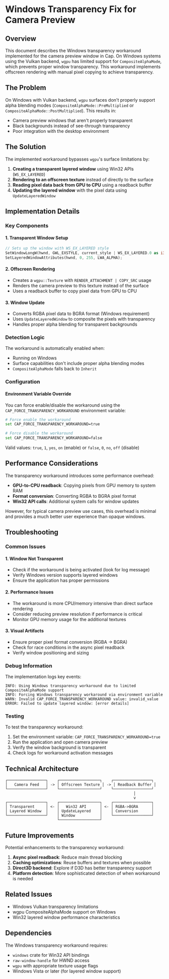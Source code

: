 # Windows Transparency Fix for Camera Preview

## Overview

This document describes the Windows transparency workaround implemented for the camera preview window in Cap. On Windows systems using the Vulkan backend, `wgpu` has limited support for `CompositeAlphaMode`, which prevents proper window transparency. This workaround implements offscreen rendering with manual pixel copying to achieve transparency.

## The Problem

On Windows with Vulkan backend, `wgpu` surfaces don't properly support alpha blending modes (`CompositeAlphaMode::PreMultiplied` or `CompositeAlphaMode::PostMultiplied`). This results in:

- Camera preview windows that aren't properly transparent
- Black backgrounds instead of see-through transparency
- Poor integration with the desktop environment

## The Solution

The implemented workaround bypasses `wgpu`'s surface limitations by:

1. **Creating a transparent layered window** using Win32 APIs (`WS_EX_LAYERED`)
2. **Rendering to an offscreen texture** instead of directly to the surface
3. **Reading pixel data back from GPU to CPU** using a readback buffer
4. **Updating the layered window** with the pixel data using `UpdateLayeredWindow`

## Implementation Details

### Key Components

#### 1. Transparent Window Setup
```rust
// Sets up the window with WS_EX_LAYERED style
SetWindowLongW(hwnd, GWL_EXSTYLE, current_style | WS_EX_LAYERED.0 as i32);
SetLayeredWindowAttributes(hwnd, 0, 255, LWA_ALPHA);
```

#### 2. Offscreen Rendering
- Creates a `wgpu::Texture` with `RENDER_ATTACHMENT | COPY_SRC` usage
- Renders the camera preview to this texture instead of the surface
- Uses a readback buffer to copy pixel data from GPU to CPU

#### 3. Window Update
- Converts RGBA pixel data to BGRA format (Windows requirement)
- Uses `UpdateLayeredWindow` to composite the pixels with transparency
- Handles proper alpha blending for transparent backgrounds

### Detection Logic

The workaround is automatically enabled when:
- Running on Windows
- Surface capabilities don't include proper alpha blending modes
- `CompositeAlphaMode` falls back to `Inherit`

### Configuration

#### Environment Variable Override

You can force enable/disable the workaround using the `CAP_FORCE_TRANSPARENCY_WORKAROUND` environment variable:

```bash
# Force enable the workaround
set CAP_FORCE_TRANSPARENCY_WORKAROUND=true

# Force disable the workaround  
set CAP_FORCE_TRANSPARENCY_WORKAROUND=false
```

Valid values: `true`, `1`, `yes`, `on` (enable) or `false`, `0`, `no`, `off` (disable)

## Performance Considerations

The transparency workaround introduces some performance overhead:

- **GPU-to-CPU readback**: Copying pixels from GPU memory to system RAM
- **Format conversion**: Converting RGBA to BGRA pixel format
- **Win32 API calls**: Additional system calls for window updates

However, for typical camera preview use cases, this overhead is minimal and provides a much better user experience than opaque windows.

## Troubleshooting

### Common Issues

#### 1. Window Not Transparent
- Check if the workaround is being activated (look for log message)
- Verify Windows version supports layered windows
- Ensure the application has proper permissions

#### 2. Performance Issues
- The workaround is more CPU/memory intensive than direct surface rendering
- Consider reducing preview resolution if performance is critical
- Monitor GPU memory usage for the additional textures

#### 3. Visual Artifacts
- Ensure proper pixel format conversion (RGBA → BGRA)
- Check for race conditions in the async pixel readback
- Verify window positioning and sizing

### Debug Information

The implementation logs key events:
```
INFO: Using Windows transparency workaround due to limited CompositeAlphaMode support
INFO: Forcing Windows transparency workaround via environment variable
WARN: Invalid CAP_FORCE_TRANSPARENCY_WORKAROUND value: invalid_value
ERROR: Failed to update layered window: [error details]
```

### Testing

To test the transparency workaround:

1. Set the environment variable: `CAP_FORCE_TRANSPARENCY_WORKAROUND=true`
2. Run the application and open camera preview
3. Verify the window background is transparent
4. Check logs for workaround activation messages

## Technical Architecture

```
┌─────────────────┐    ┌──────────────────┐    ┌─────────────────┐
│   Camera Feed   │ -> │ Offscreen Texture │ -> │ Readback Buffer │
└─────────────────┘    └──────────────────┘    └─────────────────┘
                                                         │
                                                         v
┌─────────────────┐    ┌──────────────────┐    ┌─────────────────┐
│ Transparent     │ <- │   Win32 API      │ <- │ RGBA->BGRA      │
│ Layered Window  │    │ UpdateLayered    │    │ Conversion      │
└─────────────────┘    │ Window           │    └─────────────────┘
                       └──────────────────┘
```

## Future Improvements

Potential enhancements to the transparency workaround:

1. **Async pixel readback**: Reduce main thread blocking
2. **Caching optimizations**: Reuse buffers and textures when possible  
3. **Direct3D backend**: Explore if D3D has better transparency support
4. **Platform detection**: More sophisticated detection of when workaround is needed

## Related Issues

- Windows Vulkan transparency limitations
- wgpu CompositeAlphaMode support on Windows
- Win32 layered window performance characteristics

## Dependencies

The Windows transparency workaround requires:
- `windows` crate for Win32 API bindings
- `raw-window-handle` for HWND access
- `wgpu` with appropriate texture usage flags
- Windows Vista or later (for layered window support)
